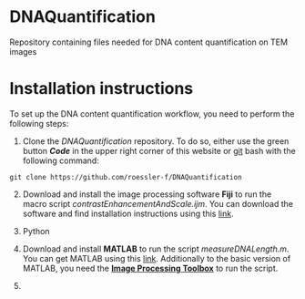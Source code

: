 # DNAQuantification
Repository containing files needed for DNA content quantification on TEM images

# Installation instructions
To set up the DNA content quantification workflow, you need to perform the following steps:

1. Clone the *DNAQuantification* repository. To do so, either use the green button **_Code_** in the upper right corner of this website or [git](https://git-scm.com/downloads) bash with the following command: 
```
git clone https://github.com/roessler-f/DNAQuantification
```

2. Download and install the image processing software **Fiji** to run the macro script *contrastEnhancementAndScale.ijm*. You can download the software and find installation instructions using this [link](https://imagej.net/software/fiji/).

3. Python

4. Download and install **MATLAB** to run the script *measureDNALength.m*. You can get MATLAB using this [link](https://se.mathworks.com/products/get-matlab.html). Additionally to the basic version of MATLAB, you need the **[Image Processing Toolbox](https://se.mathworks.com/help/images/getting-started-with-image-processing-toolbox.html)** to run the script. 

5.  
